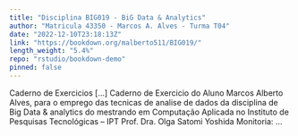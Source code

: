 ```yaml
---
title: "Disciplina BIG019 - BiG Data & Analytics"
author: "Matricula 43350 - Marcos A. Alves - Turma T04"
date: "2022-12-10T23:18:13Z"
link: "https://bookdown.org/malberto511/BIG019/"
length_weight: "5.4%"
repo: "rstudio/bookdown-demo"
pinned: false
---
```


Caderno de Exercicios [...] Caderno de Exercicio do Aluno Marcos Alberto Alves, para o emprego das tecnicas de analise de dados da disciplina de Big Data & analytics do mestrando em Computação Aplicada no Instituto de Pesquisas Tecnológicas – IPT Prof. Dra. Olga Satomi Yoshida Monitoria: ...
